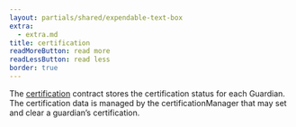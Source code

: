 ```yaml
---
layout: partials/shared/expendable-text-box
extra:
  - extra.md
title: certification
readMoreButton: read more
readLessButton: read less
border: true
---
```


The [certification](https://etherscan.io/0x8d2a2a4dbdf9c9d9dff72abc96a2751b70ab3011) contract stores the certification status for each Guardian. The certification data is managed by the certificationManager that may set and clear a guardian’s certification.
